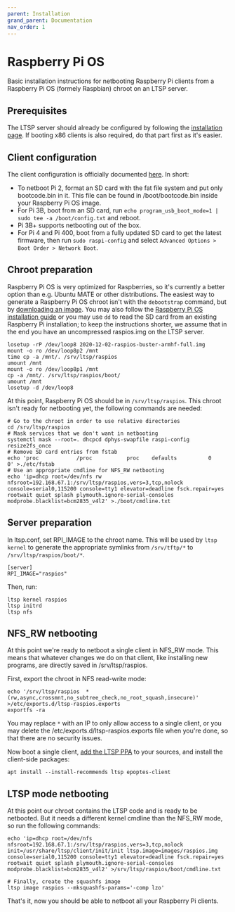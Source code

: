 ```yaml
---
parent: Installation
grand_parent: Documentation
nav_order: 1
---
```


# Raspberry Pi OS

Basic installation instructions for netbooting Raspberry Pi clients from a Raspberry Pi OS (formely Raspbian) chroot on an LTSP server.

## Prerequisites

The LTSP server should already be configured by following the [installation page](../). If booting x86 clients is also required, do that part first as it's easier.

## Client configuration

The client configuration is officially documented [here](https://www.raspberrypi.org/documentation/hardware/raspberrypi/bootmodes/net_tutorial.md). In short:

 - To netboot Pi 2, format an SD card with the fat file system and put only bootcode.bin in it. This file can be found in /boot/bootcode.bin inside your Raspberry Pi OS image.
 - For Pi 3B, boot from an SD card, run `echo program_usb_boot_mode=1 | sudo tee -a /boot/config.txt` and reboot.
 - Pi 3B+ supports netbooting out of the box.
 - For Pi 4 and Pi 400, boot from a fully updated SD card to get the latest firmware, then run `sudo raspi-config` and select `Advanced Options > Boot Order > Network Boot`.

## Chroot preparation

Raspberry Pi OS is very optimized for Raspberries, so it's currently a better option than e.g. Ubuntu MATE or other distributions. The easiest way to generate a Raspberry Pi OS chroot isn't with the `debootstrap` command, but by [downloading an image](https://www.raspberrypi.org/software/operating-systems/). You may also follow the [Raspberry Pi OS installation guide](https://www.raspberrypi.org/documentation/installation/installing-images/README.md) or you may use `dd` to read the SD card from an existing Raspberry Pi installation; to keep the instructions shorter, we assume that in the end you have an uncompressed raspios.img on the LTSP server.

```shell
losetup -rP /dev/loop8 2020-12-02-raspios-buster-armhf-full.img
mount -o ro /dev/loop8p2 /mnt
time cp -a /mnt/. /srv/ltsp/raspios
umount /mnt
mount -o ro /dev/loop8p1 /mnt
cp -a /mnt/. /srv/ltsp/raspios/boot/
umount /mnt
losetup -d /dev/loop8
```

At this point, Raspberry Pi OS should be in `/srv/ltsp/raspios`. This chroot isn't ready for netbooting yet, the following commands are needed:

```shell
# Go to the chroot in order to use relative directories
cd /srv/ltsp/raspios
# Mask services that we don't want in netbooting
systemctl mask --root=. dhcpcd dphys-swapfile raspi-config resize2fs_once
# Remove SD card entries from fstab
echo 'proc            /proc           proc    defaults          0       0' >./etc/fstab
# Use an appropriate cmdline for NFS_RW netbooting
echo 'ip=dhcp root=/dev/nfs rw nfsroot=192.168.67.1:/srv/ltsp/raspios,vers=3,tcp,nolock console=serial0,115200 console=tty1 elevator=deadline fsck.repair=yes rootwait quiet splash plymouth.ignore-serial-consoles modprobe.blacklist=bcm2835_v4l2' >./boot/cmdline.txt
```

## Server preparation

In ltsp.conf, set RPI_IMAGE to the chroot name. This will be used by `ltsp kernel` to generate the appropriate symlinks from `/srv/tftp/*` to `/srv/ltsp/raspios/boot/*`.

```shell
[server]
RPI_IMAGE="raspios"
```

Then, run:

```shell
ltsp kernel raspios
ltsp initrd
ltsp nfs
```

## NFS_RW netbooting

At this point we're ready to netboot a single client in NFS_RW mode. This means that whatever changes we do on that client, like installing new programs, are directly saved in /srv/ltsp/raspios.

First, export the chroot in NFS read-write mode:

```shell
echo '/srv/ltsp/raspios  *(rw,async,crossmnt,no_subtree_check,no_root_squash,insecure)' >/etc/exports.d/ltsp-raspios.exports
exportfs -ra
```

You may replace `*` with an IP to only allow access to a single client, or you may delete the /etc/exports.d/ltsp-raspios.exports file when you're done, so that there are no security issues.

Now boot a single client, [add the LTSP PPA](../../ppa/) to your sources, and install the client-side packages:

```shell
apt install --install-recommends ltsp epoptes-client
```

## LTSP mode netbooting

At this point our chroot contains the LTSP code and is ready to be netbooted. But it needs a different kernel cmdline than the NFS_RW mode, so run the following commands:

```shell
echo 'ip=dhcp root=/dev/nfs nfsroot=192.168.67.1:/srv/ltsp/raspios,vers=3,tcp,nolock init=/usr/share/ltsp/client/init/init ltsp.image=images/raspios.img console=serial0,115200 console=tty1 elevator=deadline fsck.repair=yes rootwait quiet splash plymouth.ignore-serial-consoles modprobe.blacklist=bcm2835_v4l2' >/srv/ltsp/raspios/boot/cmdline.txt

# Finally, create the squashfs image
ltsp image raspios --mksquashfs-params='-comp lzo'
```

That's it, now you should be able to netboot all your Raspberry Pi clients.
